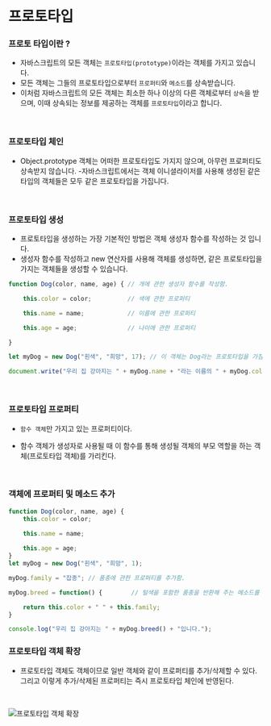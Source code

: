 # 프로토타입

### 프로토 타입이란 ?
- 자바스크립트의 모든 객체는 `프로토타입(prototype)`이라는 객체를 가지고 있습니다.  
- 모든 객체는 그들의 프로토타입으로부터 `프로퍼티`와 `메소드`를 상속받습니다.  
- 이처럼 자바스크립트의 모든 객체는 최소한 하나 이상의 다른 객체로부터 `상속`을 받으며, 이때 상속되는 정보를 제공하는 객체를 `프로토타입`이라고 합니다.

<br>

### 프로토타입 체인
- Object.prototype 객체는 어떠한 프로토타입도 가지지 않으며, 아무런 프로퍼티도 상속받지 않습니다.
-자바스크립트에서는 객체 이니셜라이저를 사용해 생성된 같은 타입의 객체들은 모두 같은 프로토타입을 가집니다.

<br>

### 프로토타입 생성
- 프로토타입을 생성하는 가장 기본적인 방법은 객체 생성자 함수를 작성하는 것 입니다.
- 생성자 함수를 작성하고 new 연산자를 사용해 객체를 생성하면, 같은 프로토타입을 가지는 객체들을 생성할 수 있습니다.
```js
function Dog(color, name, age) { // 개에 관한 생성자 함수를 작성함.

    this.color = color;          // 색에 관한 프로퍼티

    this.name = name;            // 이름에 관한 프로퍼티

    this.age = age;              // 나이에 관한 프로퍼티

}

let myDog = new Dog("흰색", "희망", 17); // 이 객체는 Dog라는 프로토타입을 가짐.

document.write("우리 집 강아지는 " + myDog.name + "라는 이름의 " + myDog.color + " 털이 매력적인 강아지입니다.");
```

<br>

### 프로토타입 프로퍼티

- `함수 객체`만 가지고 있는 프로퍼티이다.

- 함수 객체가 생성자로 사용될 때 이 함수를 통해 생성될 객체의 부모 역할을 하는 객체(프로토타입 객체)를 가리킨다.

<br>

### 객체에 프로퍼티 및 메소드 추가  


```js
function Dog(color, name, age) {
    this.color = color;

    this.name = name;
    
    this.age = age;
}
let myDog = new Dog("흰색", "희망", 1);

myDog.family = "잡종"; // 품종에 관한 프로퍼티를 추가함.

myDog.breed = function() {        // 털색을 포함한 품종을 반환해 주는 메소드를 추가함.

    return this.color + " " + this.family;
}

console.log("우리 집 강아지는 " + myDog.breed() + "입니다.");

```

### 프로토타입 객체 확장

- 프로토타입 객체도 객체이므로 일반 객체와 같이 프로퍼티를 추가/삭제할 수 있다. 그리고 이렇게 추가/삭제된 프로퍼티는 즉시 프로토타입 체인에 반영된다.  
<br>

![프로토타입 객체 확장](https://poiemaweb.com/img/extension_prototype.png)
